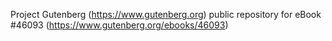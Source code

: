 Project Gutenberg (https://www.gutenberg.org) public repository for eBook #46093 (https://www.gutenberg.org/ebooks/46093)
